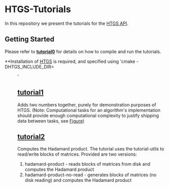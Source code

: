 # HTGS-Tutorials

In this repository we present the tutorials for the [HTGS API](https://github.com/usnistgov/htgs).

## Getting Started
Please refer to [**tutorial0**](https://pages.nist.gov/HTGS/doxygen/tutorial0.html) for details on how to compile and run
the tutorials. 

**Installation of [HTGS](https://github.com/usnistgov/htgs) is required, and specified using 'cmake -DHTGS_INCLUDE_DIR=<dir>'

## [**tutorial1**](https://pages.nist.gov/HTGS/doxygen/tutorial1.html)
Adds two numbers together, purely for demonstration purposes of HTGS. (Note: Computational tasks for an algorithm's implementation should provide enough computational complexity to justify shipping data between tasks, see [Figure](https://pages.nist.gov/HTGS/doxygen/figures/blocksize-impact.png))

## [**tutorial2**](https://pages.nist.gov/HTGS/doxygen/tutorial2.html)
Computes the Hadamard product. The tutorial uses the tutorial-utils to read/write blocks of matrices. Provided are two versions:

1. hadamard-product - reads blocks of matrices from disk and computes the Hadamard product
2. hadamard-product-no-read - generates blocks of matrices (no disk reading) and computes the Hadamard product

